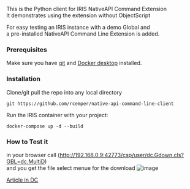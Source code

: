 This is the Python client for IRIS NativeAPI Command Extension   
It demonstrates using the extension without ObjectScript   

For easy testing an IRIS instance with a demo Global and    
a pre-installed NativeAPI Command Line Extension is added. 
### Prerequisites    
Make sure you have [git](https://git-scm.com/book/en/v2/Getting-Started-Installing-Git) and [Docker desktop](https://www.docker.com/products/docker-desktop) installed.    
### Installation   
Clone/git pull the repo into any local directory  

````    
git https://github.com/rcemper/native-api-command-line-client    
````    
   
Run the IRIS container with your project:   

````
docker-compose up -d --build    
````
### How to Test it    

in your browser call  (http://192.168.0.9:42773/csp/user/dc.Gdown.cls?GBL=dc.MultiD)    
and you get the file select menue for the download
![image](https://github.com/rcemper/CSP-Global-Download/assets/31236645/1b9e68f8-31af-4bd4-a5ab-d31fd8cdaa35)



[Article in DC](https://community.intersystems.com/post/download-globals-xml-using-csp)

